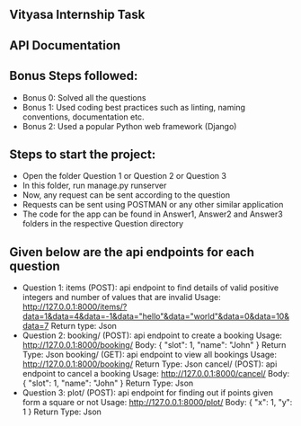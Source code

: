 ## Vityasa Internship Task

## API Documentation

## Bonus Steps followed:

- Bonus 0: Solved all the questions
- Bonus 1: Used coding best practices such as linting, naming conventions, documentation etc.
- Bonus 2: Used a popular Python web framework (Django)

## Steps to start the project:
- Open the folder Question 1 or Question 2 or Question 3
- In this folder, run manage.py runserver
- Now, any request can be sent according to the question
- Requests can be sent using POSTMAN or any other similar application
- The code for the app can be found in Answer1, Answer2 and Answer3 folders in the respective Question directory


## Given below are the api endpoints for each question

- Question 1:
items (POST): api endpoint to find details of valid positive integers and number of values that are invalid
Usage: http://127.0.0.1:8000/items/?data=1&data=4&data=-1&data="hello"&data="world"&data=0&data=10&data=7
Return type: Json
- Question 2:
booking/ (POST): api endpoint to create a booking
Usage: 
http://127.0.0.1:8000/booking/
Body: 
{
  "slot": 1, "name": "John"
}
Return Type: Json
booking/ (GET): api endpoint to view all bookings
Usage: http://127.0.0.1:8000/booking/
Return Type: Json
cancel/ (POST): api endpoint to cancel a booking
Usage: http://127.0.0.1:8000/cancel/
Body:
{
  "slot": 1, "name": "John"
}
Return Type: Json
- Question 3:
plot/ (POST): api endpoint for finding out if points given form a square or not
Usage: http://127.0.0.1:8000/plot/
Body:
{
  "x": 1, "y": 1
}
Return Type: Json
